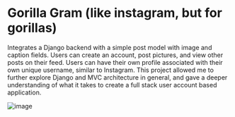 # Gorilla Gram (like instagram, but for gorillas)

Integrates a Django backend with a simple post model with image and caption fields. Users can create an account, post pictures, 
and view other posts on their feed. Users can have their own profile associated with their own unique username, similar to Instagram. This project allowed me 
to further explore Django and MVC architecture in general, and gave a deeper understanding of what it takes to create a full stack user account based application.

![image](https://user-images.githubusercontent.com/73012906/227810677-841c17a1-88b5-4c63-b7f6-2bdefca454d9.png)

